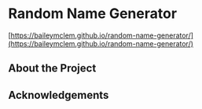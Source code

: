 # Random Name Generator
[https://baileymclem.github.io/random-name-generator/](https://baileymclem.github.io/random-name-generator/)

## About the Project

## Acknowledgements
